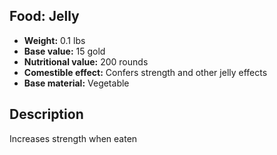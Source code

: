 ## Food: Jelly

- **Weight:** 0.1 lbs
- **Base value:** 15 gold
- **Nutritional value:** 200 rounds
- **Comestible effect:** Confers strength and other jelly effects
- **Base material:** Vegetable

## Description

Increases strength when eaten
